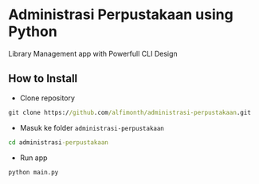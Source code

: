 # Administrasi Perpustakaan using Python
Library Management app with Powerfull CLI Design


## How to Install

- Clone repository
```cmd
git clone https://github.com/alfimonth/administrasi-perpustakaan.git
```

- Masuk ke folder `administrasi-perpustakaan`
```cmd
cd administrasi-perpustakaan
```

- Run app
```cmd
python main.py
```

